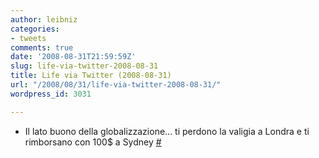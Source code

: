 ```yaml
---
author: leibniz
categories:
- tweets
comments: true
date: '2008-08-31T21:59:59Z'
slug: life-via-twitter-2008-08-31
title: Life via Twitter (2008-08-31)
url: "/2008/08/31/life-via-twitter-2008-08-31/"
wordpress_id: 3031

---
```

* Il lato buono della globalizzazione... ti perdono la valigia a Londra e ti rimborsano con 100$ a Sydney [#](http://twitter.com/leibniz/statuses/904716325)


